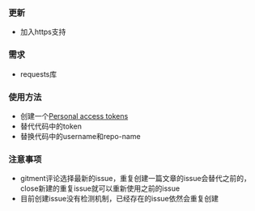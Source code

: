 ### 更新

- 加入https支持

### 需求

- requests库

### 使用方法

- 创建一个[Personal access tokens](https://github.com/settings/tokens)
- 替代代码中的token
- 替换代码中的username和repo-name

### 注意事项

- gitment评论选择最新的issue，重复创建一篇文章的issue会替代之前的，close新建的重复issue就可以重新使用之前的issue
- 目前创建issue没有检测机制，已经存在的issue依然会重复创建